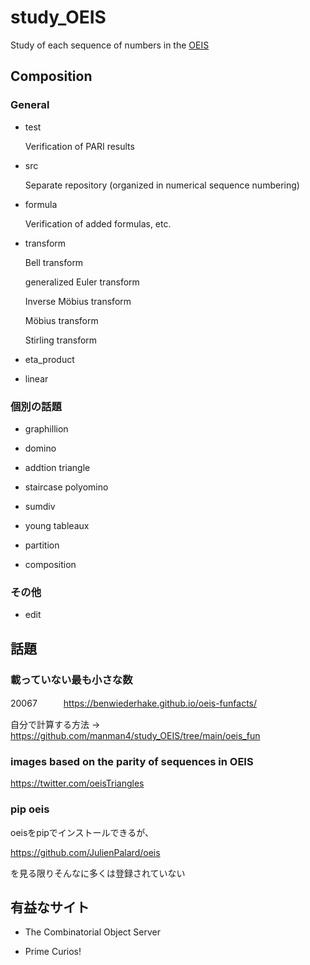 # study_OEIS

Study of each sequence of numbers in the [OEIS](https://oeis.org/) 

## Composition

### General

- test
 
    Verification of PARI results

- src

    Separate repository (organized in numerical sequence numbering)
    
- formula

    Verification of added formulas, etc.
    
- transform

    Bell transform
    
    generalized Euler transform
    
    Inverse Möbius transform

    Möbius transform
    
    Stirling transform
    
- eta_product

- linear

### 個別の話題

- graphillion

- domino

- addtion triangle

- staircase polyomino

- sumdiv

- young tableaux

- partition

- composition

### その他

- edit



## 話題

### 載っていない最も小さな数　

20067　　　https://benwiederhake.github.io/oeis-funfacts/

自分で計算する方法 → https://github.com/manman4/study_OEIS/tree/main/oeis_fun

### images based on the parity of sequences in OEIS 

https://twitter.com/oeisTriangles

### pip oeis

oeisをpipでインストールできるが、

https://github.com/JulienPalard/oeis

を見る限りそんなに多くは登録されていない


## 有益なサイト

* The Combinatorial Object Server

* Prime Curios!
